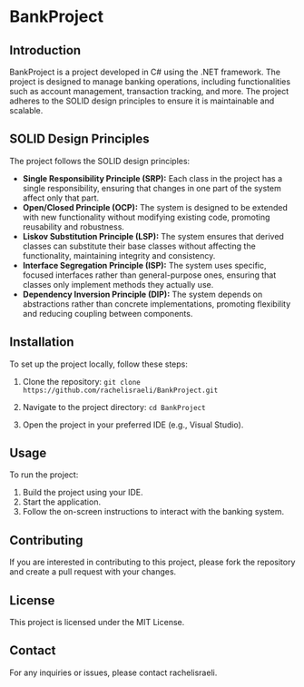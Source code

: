 # BankProject

## Introduction
BankProject is a project developed in C# using the .NET framework.
The project is designed to manage banking operations, including functionalities such as account management, transaction tracking, and more.
The project adheres to the SOLID design principles to ensure it is maintainable and scalable.

## SOLID Design Principles

The project follows the SOLID design principles:

- **Single Responsibility Principle (SRP):**
  Each class in the project has a single responsibility, ensuring that changes in one part of the system affect only that part.
- **Open/Closed Principle (OCP):**
  The system is designed to be extended with new functionality without modifying existing code, promoting reusability and robustness.
- **Liskov Substitution Principle (LSP):**
  The system ensures that derived classes can substitute their base classes without affecting the functionality, maintaining integrity and consistency.
- **Interface Segregation Principle (ISP):**
  The system uses specific, focused interfaces rather than general-purpose ones, ensuring that classes only implement methods they actually use.
- **Dependency Inversion Principle (DIP):**
  The system depends on abstractions rather than concrete implementations, promoting flexibility and reducing coupling between components.

## Installation
To set up the project locally, follow these steps:

1. Clone the repository:
  ```git clone https://github.com/rachelisraeli/BankProject.git```

2. Navigate to the project directory:
  ```cd BankProject```

3. Open the project in your preferred IDE (e.g., Visual Studio).

## Usage

To run the project:

1. Build the project using your IDE.
2. Start the application.
3. Follow the on-screen instructions to interact with the banking system.
   
## Contributing
If you are interested in contributing to this project, please fork the repository and create a pull request with your changes.

## License
This project is licensed under the MIT License.

## Contact
For any inquiries or issues, please contact rachelisraeli.
